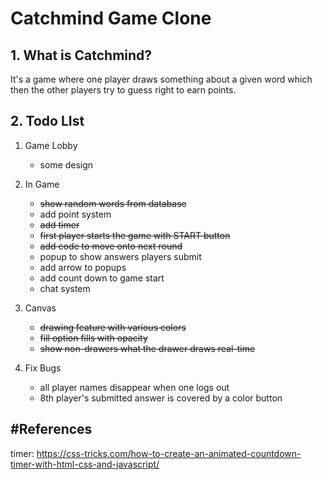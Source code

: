 # Catchmind Game Clone
## 1. What is Catchmind?
It's a game where one player draws something about a given word which then the other players try to guess right to earn points.

## 2. Todo LIst
1. Game Lobby
    - some design

2. In Game
    - ~~show random words from database~~
    - add point system
    - ~~add timer~~
    - ~~first player starts the game with START button~~
	- ~~add code to move onto next round~~
	- popup to show answers players submit
	- add arrow to popups
	- add count down to game start
	- chat system

3. Canvas
    - ~~drawing feature with various colors~~
    - ~~fill option fills with opacity~~
    - ~~show non-drawers what the drawer draws real-time~~
 
4. Fix Bugs
    - all player names disappear when one logs out 
	- 8th player's submitted answer is covered by a color button

## #References
timer: https://css-tricks.com/how-to-create-an-animated-countdown-timer-with-html-css-and-javascript/